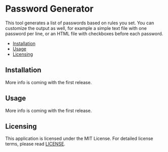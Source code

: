 # Password Generator
This tool generates a list of passwords based on rules you set. You can 
customize the output as well, for example a simple text file with one password 
per line, or an HTML file with checkboxes before each password.

* [Installation](#installation)
* [Usage](#usage)
* [Licensing](#licensing)

## Installation
More info is coming with the first release.

## Usage
More info is coming with the first release.

## Licensing
This application is licensed under the MIT License. For detailed license terms, 
please read [LICENSE][1].


[1]: LICENSE
